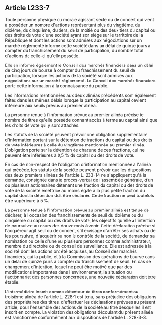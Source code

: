 Article L233-7
----
Toute personne physique ou morale agissant seule ou de concert qui vient à
posséder un nombre d'actions représentant plus du vingtième, du dixième, du
cinquième, du tiers, de la moitié ou des deux tiers du capital ou des droits de
vote d'une société ayant son siège sur le territoire de la République et dont
les actions sont admises aux négociations sur un marché réglementé informe cette
société dans un délai de quinze jours à compter du franchissement du seuil de
participation, du nombre total d'actions de celle-ci qu'elle possède.

Elle en informe également le Conseil des marchés financiers dans un délai de
cinq jours de bourse à compter du franchissement du seuil de participation,
lorsque les actions de la société sont admises aux négociations sur un marché
réglementé. Le Conseil des marchés financiers porte cette information à la
connaissance du public.

Les informations mentionnées aux deux alinéas précédents sont également faites
dans les mêmes délais lorsque la participation au capital devient inférieure aux
seuils prévus au premier alinéa.

La personne tenue à l'information prévue au premier alinéa précise le nombre de
titres qu'elle possède donnant accès à terme au capital ainsi que les droits de
vote qui y sont attachés.

Les statuts de la société peuvent prévoir une obligation supplémentaire
d'information portant sur la détention de fractions du capital ou des droits de
vote inférieures à celle du vingtième mentionnée au premier alinéa. L'obligation
porte sur la détention de chacune de ces fractions, qui ne peuvent être
inférieures à 0,5 % du capital ou des droits de vote.

En cas de non-respect de l'obligation d'information mentionnée à l'alinéa qui
précède, les statuts de la société peuvent prévoir que les dispositions des deux
premiers alinéas de l'article L. 233-14 ne s'appliquent qu'à la demande,
consignée dans le procès-verbal de l'assemblée générale, d'un ou plusieurs
actionnaires détenant une fraction du capital ou des droits de vote de la
société émettrice au moins égale à la plus petite fraction du capital dont la
détention doit être déclarée. Cette fraction ne peut toutefois être supérieure à
5 %.

La personne tenue à l'information prévue au premier alinéa est tenue de
déclarer, à l'occasion des franchissements de seuil du dixième ou du cinquième
du capital ou des droits de vote, les objectifs qu'elle a l'intention de
poursuivre au cours des douze mois à venir. Cette déclaration précise si
l'acquéreur agit seul ou de concert, s'il envisage d'arrêter ses achats ou de
les poursuivre, d'acquérir ou non le contrôle de la société, de demander sa
nomination ou celle d'une ou plusieurs personnes comme administrateur, membre du
directoire ou du conseil de surveillance. Elle est adressée à la société dont
les actions ont été acquises, au Conseil des marchés financiers, qui la publie,
et à la Commission des opérations de bourse dans un délai de quinze jours à
compter du franchissement de seuil. En cas de changement d'intention, lequel ne
peut être motivé que par des modifications importantes dans l'environnement, la
situation ou l'actionnariat des personnes concernées, une nouvelle déclaration
doit être établie.

L'intermédiaire inscrit comme détenteur de titres conformément au troisième
alinéa de l'article L. 228-1 est tenu, sans préjudice des obligations des
propriétaires des titres, d'effectuer les déclarations prévues au présent
article, pour l'ensemble des actions de la société au titre desquelles il est
inscrit en compte. La violation des obligations découlant du présent alinéa est
sanctionnée conformément aux dispositions de l'article L. 228-3-3.
